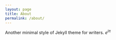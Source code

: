 ```yaml
---
layout: page
title: About
permalink: /about/
---
```


Another minimal style of Jekyll theme for writers. $e^{i\pi}$
